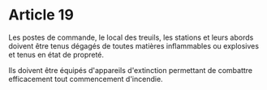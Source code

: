 # Article 19

Les postes de commande, le local des treuils, les stations et leurs abords doivent être tenus dégagés de toutes matières inflammables ou explosives et tenus en état de propreté.

Ils doivent être équipés d'appareils d'extinction permettant de combattre efficacement tout commencement d'incendie.
